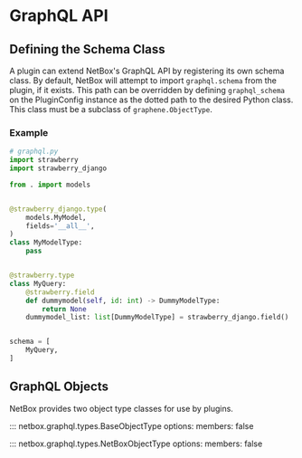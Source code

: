 # GraphQL API

## Defining the Schema Class

A plugin can extend NetBox's GraphQL API by registering its own schema class. By default, NetBox will attempt to import `graphql.schema` from the plugin, if it exists. This path can be overridden by defining `graphql_schema` on the PluginConfig instance as the dotted path to the desired Python class. This class must be a subclass of `graphene.ObjectType`.

### Example

```python
# graphql.py
import strawberry
import strawberry_django

from . import models


@strawberry_django.type(
    models.MyModel,
    fields='__all__',
)
class MyModelType:
    pass


@strawberry.type
class MyQuery:
    @strawberry.field
    def dummymodel(self, id: int) -> DummyModelType:
        return None
    dummymodel_list: list[DummyModelType] = strawberry_django.field()


schema = [
    MyQuery,
]
```

## GraphQL Objects

NetBox provides two object type classes for use by plugins.

::: netbox.graphql.types.BaseObjectType
    options:
      members: false

::: netbox.graphql.types.NetBoxObjectType
    options:
      members: false
